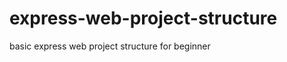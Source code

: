 express-web-project-structure
=============================

basic express web project structure for beginner
